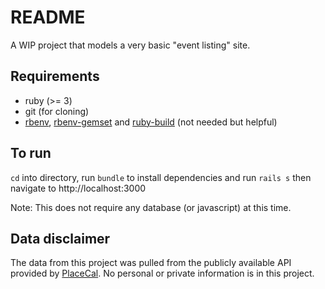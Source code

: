 # README

A WIP project that models a very basic "event listing" site.

## Requirements
- ruby (>= 3)
- git (for cloning)
- [rbenv](https://github.com/rbenv/rbenv), [rbenv-gemset](https://github.com/jf/rbenv-gemset) and [ruby-build](https://github.com/rbenv/ruby-build) (not needed but helpful)

## To run

`cd` into directory, run `bundle` to install dependencies and run `rails s` then navigate to http://localhost:3000

Note: This does not require any database (or javascript) at this time.

## Data disclaimer

The data from this project was pulled from the publicly available API provided by [PlaceCal](https://placecal.org/). No personal or private information is in this project.

